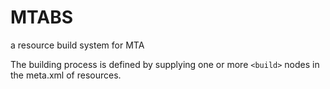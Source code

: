 # MTABS
a resource build system for MTA

The building process is defined by supplying one or more `<build>` nodes in the meta.xml of resources.
